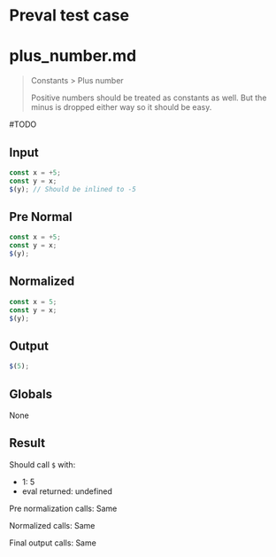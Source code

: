 # Preval test case

# plus_number.md

> Constants > Plus number
>
> Positive numbers should be treated as constants as well. But the minus is dropped either way so it should be easy.

#TODO

## Input

`````js filename=intro
const x = +5;
const y = x;
$(y); // Should be inlined to -5
`````

## Pre Normal

`````js filename=intro
const x = +5;
const y = x;
$(y);
`````

## Normalized

`````js filename=intro
const x = 5;
const y = x;
$(y);
`````

## Output

`````js filename=intro
$(5);
`````

## Globals

None

## Result

Should call `$` with:
 - 1: 5
 - eval returned: undefined

Pre normalization calls: Same

Normalized calls: Same

Final output calls: Same
